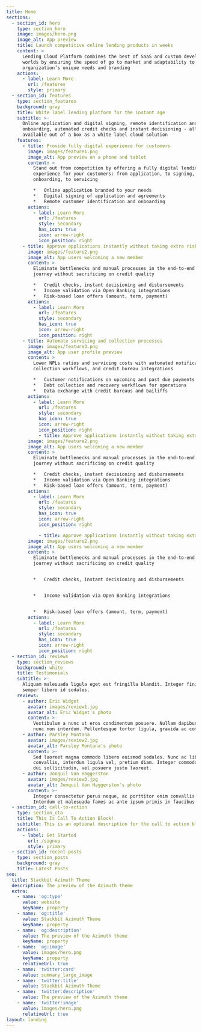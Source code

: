 ```yaml
---
title: Home
sections:
  - section_id: hero
    type: section_hero
    image: images/hero.png
    image_alt: App preview
    title: Launch competitive online lending products in weeks
    content: >
      Lending Cloud Platform combines the best of SaaS and custom development
      worlds by ensuring the speed of go to market and adaptability to your
      organization’s unique needs and branding
    actions:
      - label: Learn More
        url: /features
        style: primary
  - section_id: features
    type: section_features
    background: gray
    title: White label lending platform for the instant age
    subtitle: >-
      Online application and digital signing, remote identification and
      onboarding, automated credit checks and instant decisioning - all
      available out of a box as a white label cloud solution
    features:
      - title: Provide fully digital experience for customers
        image: images/feature1.png
        image_alt: App preview on a phone and tablet
        content: >
          Stand out from competition by offering a fully digital lending
          experience for your customers: from application, to signing, to
          onboarding, to servicing

          *   Online application branded to your needs
          *   Digital signing of application and agreements
          *   Remote customer identification and onboarding
        actions:
          - label: Learn More
            url: /features
            style: secondary
            has_icon: true
            icon: arrow-right
            icon_position: right
      - title: Approve applications instantly without taking extra risk
        image: images/feature2.png
        image_alt: App users welcoming a new member
        content: >
          Eliminate bottlenecks and manual processes in the end-to-end customer
          journey without sacrificing on credit quality

          *   Credit checks, instant decisioning and disbursements
          *   Income validation via Open Banking integrations
          *   Risk-based loan offers (amount, term, payment)
        actions:
          - label: Learn More
            url: /features
            style: secondary
            has_icon: true
            icon: arrow-right
            icon_position: right
      - title: Automate servicing and collection processes
        image: images/feature3.png
        image_alt: App user profile preview
        content: >
          Lower NPLs ratios and servicing costs with automated notifications,
          collection workflows, and credit bureau integrations

          *   Customer notifications on upcoming and past due payments
          *   Debt collection and recovery workflows for operations
          *   Data exchange with credit bureaus and bailiffs
        actions:
          - label: Learn More
            url: /features
            style: secondary
            has_icon: true
            icon: arrow-right
            icon_position: right
            - title: Approve applications instantly without taking extra risk
        image: images/feature2.png
        image_alt: App users welcoming a new member
        content: >
          Eliminate bottlenecks and manual processes in the end-to-end customer
          journey without sacrificing on credit quality

          *   Credit checks, instant decisioning and disbursements
          *   Income validation via Open Banking integrations
          *   Risk-based loan offers (amount, term, payment)
        actions:
          - label: Learn More
            url: /features
            style: secondary
            has_icon: true
            icon: arrow-right
            icon_position: right

            - title: Approve applications instantly without taking extra risk
        image: images/feature2.png
        image_alt: App users welcoming a new member
        content: >
          Eliminate bottlenecks and manual processes in the end-to-end customer
          journey without sacrificing on credit quality


          *   Credit checks, instant decisioning and disbursements


          *   Income validation via Open Banking integrations


          *   Risk-based loan offers (amount, term, payment)
        actions:
          - label: Learn More
            url: /features
            style: secondary
            has_icon: true
            icon: arrow-right
            icon_position: right
  - section_id: reviews
    type: section_reviews
    background: white
    title: Testimonials
    subtitle: >-
      Aliquam malesuada ligula eget est fringilla blandit. Integer finibus
      semper libero id sodales.
    reviews:
      - author: Eric Widget
        avatar: images/review1.jpg
        avatar_alt: Eric Widget's photo
        content: >-
          Vestibulum a nunc ut eros condimentum posuere. Nullam dapibus quis
          nunc non interdum. Pellentesque tortor ligula, gravida ac commodo eu.
      - author: Parsley Montana
        avatar: images/review2.jpg
        avatar_alt: Parsley Montana's photo
        content: >-
          Sed laoreet magna commodo libero euismod sodales. Nunc ac libero
          convallis, interdum ligula vel, pretium diam. Integer commodo sem at
          dui sollicitudin, vel posuere justo laoreet.
      - author: Jonquil Von Haggerston
        avatar: images/review3.jpg
        avatar_alt: Jonquil Von Haggerston's photo
        content: >-
          Integer consectetur purus neque, ac porttitor enim convallis vitae.
          Interdum et malesuada fames ac ante ipsum primis in faucibus.
  - section_id: call-to-action
    type: section_cta
    title: This Is Call To Action Block!
    subtitle: This is an optional description for the call to action block.
    actions:
      - label: Get Started
        url: /signup
        style: primary
  - section_id: recent-posts
    type: section_posts
    background: gray
    title: Latest Posts
seo:
  title: Stackbit Azimuth Theme
  description: The preview of the Azimuth theme
  extra:
    - name: 'og:type'
      value: website
      keyName: property
    - name: 'og:title'
      value: Stackbit Azimuth Theme
      keyName: property
    - name: 'og:description'
      value: The preview of the Azimuth theme
      keyName: property
    - name: 'og:image'
      value: images/hero.png
      keyName: property
      relativeUrl: true
    - name: 'twitter:card'
      value: summary_large_image
    - name: 'twitter:title'
      value: Stackbit Azimuth Theme
    - name: 'twitter:description'
      value: The preview of the Azimuth theme
    - name: 'twitter:image'
      value: images/hero.png
      relativeUrl: true
layout: landing
---
```

